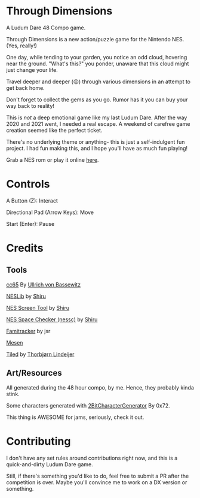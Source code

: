 # Through Dimensions

A Ludum Dare 48 Compo game. 

Through Dimensions is a new action/puzzle game for the Nintendo NES. (Yes, really!) 

One day, while tending to your garden, you notice an odd cloud, hovering near the ground. "What's this?" you ponder, unaware that this cloud might just change your life. 

Travel deeper and deeper (:wink:) through various dimensions in an attempt to get back home.

Don't forget to collect the gems as you go. Rumor has it you can buy your way back to reality!

This is _not_ a deep emotional game like my last Ludum Dare. After the way 2020 and 2021 went, I needed a real escape. A weekend of carefree game creation seemed like the perfect ticket. 

There's no underlying theme or anything- this is just a self-indulgent fun project. I had fun making this, and I hope you'll have as much fun playing!

Grab a NES rom or play it online [here](http://cpprograms.net/classic-gaming/through-dimensions).

# Controls

A Button (Z): Interact

Directional Pad (Arrow Keys): Move

Start (Enter): Pause


# Credits

## Tools

[cc65](https://www.cc65.org/) By [Ullrich von Bassewitz](https://www.von-bassewitz.de/uz/)

[NESLib](http://shiru.untergrund.net/code.shtml) by [Shiru](http://shiru.untergrund.net/)

[NES Screen Tool](http://shiru.untergrund.net/software.shtml) by [Shiru](https://shiru.untergrund.net/)

[NES Space Checker (nessc)](http://shiru.untergrund.net/software.shtml) by [Shiru](http://shiru.untergrund.net/)

[Famitracker](http://famitracker.com/) by jsr

[Mesen](https://mesen.ca)

[Tiled](http://www.mapeditor.org/) by [Thorbjørn Lindeijer](https://github.com/bjorn)


## Art/Resources

All generated during the 48 hour compo, by me. Hence, they probably kinda stink.

Some characters generated with [2BitCharacterGenerator](https://0x72.itch.io/2bitcharactergenerator) By 0x72.

This thing is AWESOME for jams, seriously, check it out.

# Contributing

I don't have any set rules around contributions right now, and this is a quick-and-dirty Ludum Dare game.

Still, if there's something you'd like to do, feel free to submit a PR after the competition is over. 
Maybe you'll convince me to work on a DX version or something.
